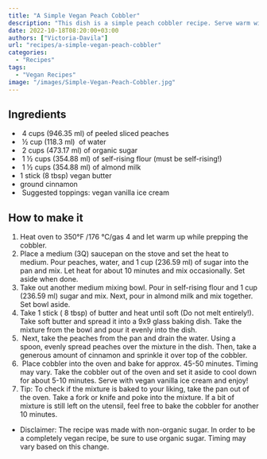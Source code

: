 ```yaml
---
title: "A Simple Vegan Peach Cobbler"
description: "This dish is a simple peach cobbler recipe. Serve warm with some vegan vanilla ice cream and enjoy! Perfect for cold seasons or if you're looking for a sweet vegan dessert."
date: 2022-10-18T08:20:00+03:00
authors: ["Victoria-Davila"]
url: "recipes/a-simple-vegan-peach-cobbler"
categories: 
  - "Recipes"
tags: 
  - "Vegan Recipes"
image: "/images/Simple-Vegan-Peach-Cobbler.jpg"
---
```


## **Ingredients**

-  4 cups (946.35 ml) of peeled sliced peaches
-  ½ cup (118.3 ml)  of water
-  2 cups (473.17 ml) of organic sugar
-  1 ½ cups (354.88 ml) of self-rising flour (must be self-rising!)
-  1 ½ cups (354.88 ml) of almond milk
- 1 stick (8 tbsp) vegan butter
- ground cinnamon 
-  Suggested toppings: vegan vanilla ice cream

## **How to make it**

1. Heat oven to 350°F /176 °C/gas 4 and let warm up while prepping the cobbler.  
2. Place a medium (3Q) saucepan on the stove and set the heat to medium. Pour peaches, water, and 1 cup (236.59 ml) of sugar into the pan and mix. Let heat for about 10 minutes and mix occasionally. Set aside when done. 
3. Take out another medium mixing bowl. Pour in self-rising flour and 1 cup (236.59 ml) sugar and mix. Next, pour in almond milk and mix together. Set bowl aside. 
4. Take 1 stick ( 8 tbsp) of butter and heat until soft (Do not melt entirely!). Take soft butter and spread it into a 9x9 glass baking dish. Take the mixture from the bowl and pour it evenly into the dish. 
5.  Next, take the peaches from the pan and drain the water. Using a spoon, evenly spread peaches over the mixture in the dish. Then, take a generous amount of cinnamon and sprinkle it over top of the cobbler. 
6.  Place cobbler into the oven and bake for approx. 45-50 minutes. Timing may vary. Take the cobbler out of the oven and set it aside to cool down for about 5-10 minutes. Serve with vegan vanilla ice cream and enjoy!
7. Tip: To check if the mixture is baked to your liking, take the pan out of the oven. Take a fork or knife and poke into the mixture. If a bit of mixture is still left on the utensil, feel free to bake the cobbler for another 10 minutes.

- Disclaimer: The recipe was made with non-organic sugar. In order to be a completely vegan recipe, be sure to use organic sugar. Timing may vary based on this change.
